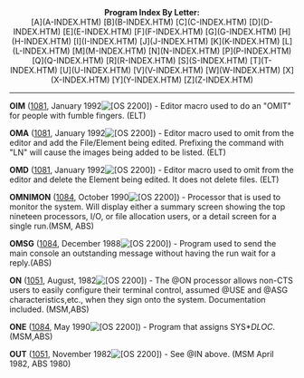 <x-sas-window top="66" bottom="768" left="8" right="538">



<center><b>Program Index By Letter:</b></center>

<center>[A](A-INDEX.HTM) [B](B-INDEX.HTM)
[C](C-INDEX.HTM) [D](D-INDEX.HTM)
[E](E-INDEX.HTM) [F](F-INDEX.HTM)
[G](G-INDEX.HTM) [H](H-INDEX.HTM)
[I](I-INDEX.HTM) [J](J-INDEX.HTM)
[K](K-INDEX.HTM) [L](L-INDEX.HTM)
[M](M-INDEX.HTM) [N](N-INDEX.HTM)
[P](P-INDEX.HTM) [Q](Q-INDEX.HTM)
[R](R-INDEX.HTM) [S](S-INDEX.HTM)
[T](T-INDEX.HTM) [U](U-INDEX.HTM)
[V](V-INDEX.HTM) [W](W-INDEX.HTM)
[X](X-INDEX.HTM) [Y](Y-INDEX.HTM)
[Z](Z-INDEX.HTM)</center>


&#10;
- - -
<b>OIM</b> ([1081](1081/INDEX.HTM), January 1992![[OS 2200]](../IMAGES/OS2200.JPG)) - Editor macro used to do an
"OMIT" for people with fumble fingers. (ELT)


<b>OMA</b> ([1081](1081/INDEX.HTM), January
1992![[OS 2200]](../IMAGES/OS2200.JPG)) - Editor macro used to
omit from the editor and add the File/Element being edited. Prefixing
the command with "LN" will cause the images being added to be listed.
(ELT)


<b>OMD</b> ([1081](1081/INDEX.HTM), January
1992![[OS 2200]](../IMAGES/OS2200.JPG)) - Editor macro used to
omit from the editor and delete the Element being edited. It does not
delete files. (ELT)


<b>OMNIMON</b> ([1084](1084/INDEX.HTM), October
1990![[OS 2200]](../IMAGES/OS2200.JPG)) - Processor that is used
to monitor the system. Will display either a summary screen showing
the top nineteen processors, I/O, or file allocation users, or a
detail screen for a single run.(MSM, ABS)


<b>OMSG</b> ([1084](1084/INDEX.HTM), December
1988![[OS 2200]](../IMAGES/OS2200.JPG)) - Program used to send
the main console an outstanding message without having the run wait
for a reply.(ABS)


<b>ON</b> ([1051](1051/INDEX.HTM), August,
1982![[OS 2200]](../IMAGES/OS2200.JPG)) - The @ON processor
allows non-CTS users to easily configure their terminal control,
assumed @USE and @ASG characteristics,etc., when they sign onto the
system. Documentation included. (MSM,ABS)


<b>ONE</b> ([1084](1084/INDEX.HTM), May 1990![[OS 2200]](../IMAGES/OS2200.JPG)) - Program that assigns SYS$*DLOC$.
(MSM,ABS)


<b>OUT</b> ([1051](1051/INDEX.HTM), November
1982![[OS 2200]](../IMAGES/OS2200.JPG)) - See @IN above. (MSM
April 1982, ABS 1980)


</x-sas-window>